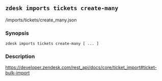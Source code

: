 ## `zdesk imports tickets create-many`

/imports/tickets/create_many.json

### Synopsis

    zdesk imports tickets create-many [ ... ]

### Description

https://developer.zendesk.com/rest_api/docs/core/ticket_import#ticket-bulk-import

